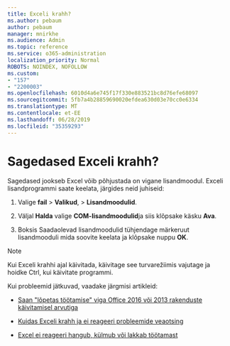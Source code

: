 ```yaml
---
title: Exceli krahh?
ms.author: pebaum
author: pebaum
manager: mnirkhe
ms.audience: Admin
ms.topic: reference
ms.service: o365-administration
localization_priority: Normal
ROBOTS: NOINDEX, NOFOLLOW
ms.custom:
- "157"
- "2200003"
ms.openlocfilehash: 6010d4a6e745f17f330e883521bc8d76efe68097
ms.sourcegitcommit: 5fb7a4b28859690020efdea630d03e70cc0e6334
ms.translationtype: MT
ms.contentlocale: et-EE
ms.lasthandoff: 06/28/2019
ms.locfileid: "35359293"
---
```

# <a name="frequent-excel-crashes"></a>Sagedased Exceli krahh?

Sagedased jookseb Excel võib põhjustada on vigane lisandmoodul. Exceli lisandprogrammi saate keelata, järgides neid juhiseid:
  
1. Valige **fail** \> **Valikud**, \> **Lisandmoodulid**.

2. Väljal **Halda** valige **COM-lisandmoodulid**ja siis klõpsake käsku **Ava**.

3. Boksis Saadaolevad lisandmoodulid tühjendage märkeruut lisandmooduli mida soovite keelata ja klõpsake nuppu **OK**.

> [!NOTE]
> Kui Exceli krahhi ajal käivitada, käivitage see turvarežiimis vajutage ja hoidke Ctrl, kui käivitate programmi.
  
Kui probleemid jätkuvad, vaadake järgmisi artikleid:
  
- [Saan "lõpetas töötamise" viga Office 2016 või 2013 rakenduste käivitamisel arvutiga](https://support.office.com/article/52bd7985-4e99-4a35-84c8-2d9b8301a2fa.aspx)

- [Kuidas Exceli krahh ja ei reageeri probleemide veaotsing](https://support.microsoft.com/help/2758592/how-to-troubleshoot-crashing-and-not-responding-issues-with-excel)

- [Excel ei reageeri hangub, külmub või lakkab töötamast](https://support.office.com/article/37e7d3c9-9e84-40bf-a805-4ca6853a1ff4.aspx)
